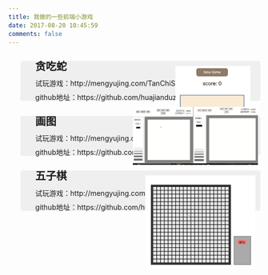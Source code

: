 ```yaml
---
title: 我做的一些前端小游戏
date: 2017-08-20 10:45:59
comments: false
---
```


<style>
    h1{
        text-align: center !important;
    }
    #games{
        list-style: none;
        line-height: 1;
    }
    #games a {
        color: #009a61;
    }
    #games a:hover {
        color: #037c4f;
    }
    #games li{
        position: relative;
        background: #efefef;
        border-radius: 5px;
        padding-left: 30px;
    }

    @media (max-width: 768px) {
        #games{
            padding: 0;
        }

        #games li img{
            width: 80%;
        }
    }

    @media (min-width: 768px) {
        #games li img{
            position: absolute;
            top: 10px;
            bottom 10px;
        }
        #games li .img1{
            right: 20px;
            width: 150px;
        }
        #games li .img2{
            width: 250px;
            right: 5px;
            top: 0;
            bottom: 0;
            margin: auto 0;
        }
        #games li .img3{
            right: 10px;
            width: 220px;
        }
    }
</style>

<ul id='games'>
    <li>
        <h2>贪吃蛇</h2>
        <p>试玩游戏：http://mengyujing.com/TanChiShe/</p>
        <p>github地址：https://github.com/huajianduzhuo/TanChiShe</p>
        <img class='img1' src="/uploads/gif/01.gif" />
    </li>
    <li>
        <h2>画图</h2>
        <p>试玩游戏：http://mengyujing.com/draw/</p>
        <p>github地址：https://github.com/huajianduzhuo/draw</p>
        <img class='img2' src="/uploads/gif/02.gif" />
    </li>
    <li>
        <h2>五子棋</h2>
        <p>试玩游戏：http://mengyujing.com/wuZiQi/</p>
        <p>github地址：https://github.com/huajianduzhuo/wuZiQi</p>
        <img class='img3' src="/uploads/gif/03.gif" />
    </li>
</ul>
